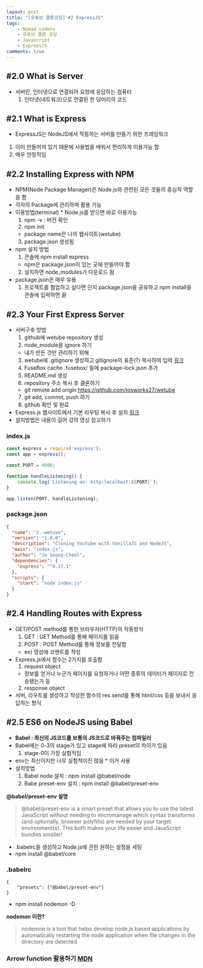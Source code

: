```yaml
---
layout: post
title: "[유튜브 클론코딩] #2 ExpressJS"
tags: 
    - Nomad coders
    - 유튜브 클론 코딩
    - Javascript
    - ExpreesJS
comments: true
---
```


## #2.0 What is Server
* 서버란, 인터넷으로 연결되어 요청에 응답하는 컴퓨터
  1. 인터넷(네트워크)으로 연결된 한 덩어리의 코드


## #2.1 What is Express
* ExpressJS는 NodeJS에서 작동하는 서버를 만들기 위한 프레임워크
 1. 이미 만들어져 있기 때문에 사용법을 배워서 편리하게 이용가능 함
 2. 매우 안정적임


## #2.2 Installing Express with NPM
* NPM(Node Package Manager)은 Node.js와 관련된 모든 것들의 중심적 역할을 함
* 각자의 Package에 관리하며 활용 가능
* 이용방법(terminal)  * Node.js를 받으면 바로 이용가능
  1. npm -v : 버전 확인
  2. npm init
    * package name은 나의 웹사이트(wetube)
  3. package.json 생성됨
* npm 설치 방법
  1. 콘솔에 npm install express
    * npm은 package.json이 있는 곳에 만들어야 함
  2. 설치하면 node_modules가 다운로드 됨
* package.json은 매우 유용
  1. 프로젝트를 협업하고 싶다면 단지 package.json을 공유하고 npm install을 콘솔에 입력하면 끝


## #2.3 Your First Express Server
* 서버구축 방법
  1. github에 wetube repository 생성
  2. node_module을 ignore 하기
    * 내가 만든 것만 관리하기 위해
  3. wetube에 .gitignore 생성하고 gitignore의 표준(?) 복사하여 입력 [링크](https://github.com/github/gitignore/blob/master/Node.gitignore)
  4. FuseBox cache .fusebox/ 밑에 package-lock.json 추가
  5. README.md 생성
  6. repository 주소 복사 후 클론하기
    * git remote add origin https://github.com/josworks27/wetube
  7. git add, commit, push 하기
  8. github 확인 및 완료
* Express.js 웹사이트에서 기본 라우팅 복사 후 설치 [링크](https://expressjs.com/ko/)
* 설치방법은 내용이 길어 강의 영상 참고하기

### index.js
```javascript
const express = require('express');
const app = express();

const PORT = 4000;

function handleListening() {
    console.log(`Listening on: http:localhost:${PORT}`);
}

app.listen(PORT, handleListening);
```

### package.json
```json
{
  "name": "2.-wetuve",
  "version": "1.0.0",
  "description": "Cloning Youtube with VanillaJS and NodeJS",
  "main": "index.js",
  "author": "Jo Seong-Cheol",
  "dependencies": {
    "express": "^4.17.1"
  },
  "scripts": {
    "start": "node index.js"
  }
}
```

## #2.4 Handling Routes with Express
* GET/POST method를 통한 브라우저(HTTP)의 작동방식
  1. GET : GET Method를 통해 페이지를 읽음
  2. POST : POST Method를 통해 정보를 전달함
    * ex) 영상에 코멘트를 작성
* Express.js에서 함수는 2가지를 호출함
  1. request object
    * 정보를 얻거나 누군가 페이지를 요청하거나 어떤 종류의 데이터가 페이지로 전송됐는가 등
  2. response object
* 서버, 라우트를 생성하고 작성한 함수의 res.send를 통해 html/css 등을 보내서 응답하는 형식


## #2.5 ES6 on NodeJS using Babel
* **Babel : 최신의 JS코드를 보통의 JS코드로 바꿔주는 컴파일러**
* Babel에는 0-3의 stage가 있고 stage에 따라 preset의 차이가 있음
  1. stage-0이 가장 실험적임
* env는 최신이지만 너무 실험적이진 않음  * 이거 사용
* 설치방법
  1. Babel node 설치 : npm install @babel/node
  2. Babe preset-env 설치 : npm install @babel/preset-env 

**@babel/preset-env 설명**
> @babel/preset-env is a smart preset that allows you to use the latest JavaScript without needing to micromanage which syntax transforms (and optionally, browser polyfills) are needed by your target environment(s). This both makes your life easier and JavaScript bundles smaller!

* .babelrc을 생성하고 Node.js에 관한 원하는 설정을 세팅
* npm install @babel/core
### .babelrc
```
{
    "presets": ["@babel/preset-env"]
}
```
* npm install nodemon -D

**nodemon 이란?**
> nodemon is a tool that helps develop node.js based applications by automatically restarting the node application when file changes in the directory are detected.

### Arrow function 활용하기 [MDN](https://developer.mozilla.org/ko/docs/Web/JavaScript/Reference/Functions/%EC%95%A0%EB%A1%9C%EC%9A%B0_%ED%8E%91%EC%85%98)

